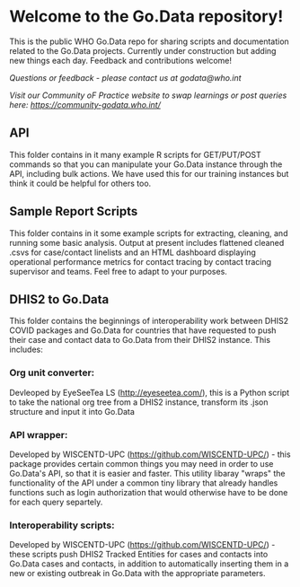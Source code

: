 # Welcome to the Go.Data repository!

This is the public WHO Go.Data repo for sharing scripts and documentation related to the Go.Data projects. Currently under construction but adding new things each day. Feedback and contributions welcome!

_Questions or feedback - please contact us at godata@who.int_

_Visit our Community oF Practice website to swap learnings or post queries here: https://community-godata.who.int/_

## API

This folder contains in it many example R scripts for GET/PUT/POST commands so that you can manipulate your Go.Data instance through the API, including bulk actions. We have used this for our training instances but think it could be helpful for others too.

## Sample Report Scripts

This folder contains in it some example scripts for extracting, cleaning, and running some basic analysis. Output at present includes flattened cleaned .csvs for case/contact linelists and an HTML dashboard displaying operational performance metrics for contact tracing by contact tracing supervisor and teams. Feel free to adapt to your purposes.

## DHIS2 to Go.Data

This folder contains the beginnings of interoperability work between DHIS2 COVID packages and Go.Data for countries that have requested to push their case and contact data to Go.Data from their DHIS2 instance. This includes:

### Org unit converter: 
Devleoped by EyeSeeTea LS (http://eyeseetea.com/), this is a Python script to take the national org tree from a DHIS2 instance, transform its .json structure and input it into Go.Data 

### API wrapper:
Developed by WISCENTD-UPC (https://github.com/WISCENTD-UPC/) - this package provides certain common things you may need in order to use Go.Data's API, so that it is easier and faster. This utility libaray "wraps" the functionality of the API under a common tiny library that already handles functions such as login authorization that would otherwise have to be done for each query separtely.

### Interoperability scripts:
Developed by WISCENTD-UPC (https://github.com/WISCENTD-UPC/) - these scripts push DHIS2 Tracked Entities for cases and contacts into Go.Data cases and contacts, in addition to automatically inserting them in a new or existing outbreak in Go.Data with the appropriate parameters. 

